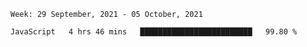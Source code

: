 <!--START_SECTION:waka-->
```text
Week: 29 September, 2021 - 05 October, 2021

JavaScript   4 hrs 46 mins   █████████████████████████   99.80 % 
```
<!--END_SECTION:waka-->
